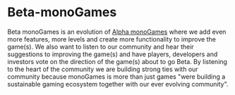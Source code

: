 <h1>Beta-monoGames</h1>
Beta monoGames is an evolution of <a href="https://github.com/369gtech/Alpha-monoGames">Alpha monoGames</a> where we add even more features, more levels and create more functionality to improve the game(s). We also want to listen to our community and hear their suggestions to improving the game(s) and have players, developers and investors vote on the direction of the game(s) about to go Beta. By listening to the heart of the community we are building strong ties with our community because monoGames is more than just games "were building a sustainable gaming ecosystem together with our ever evolving community".
